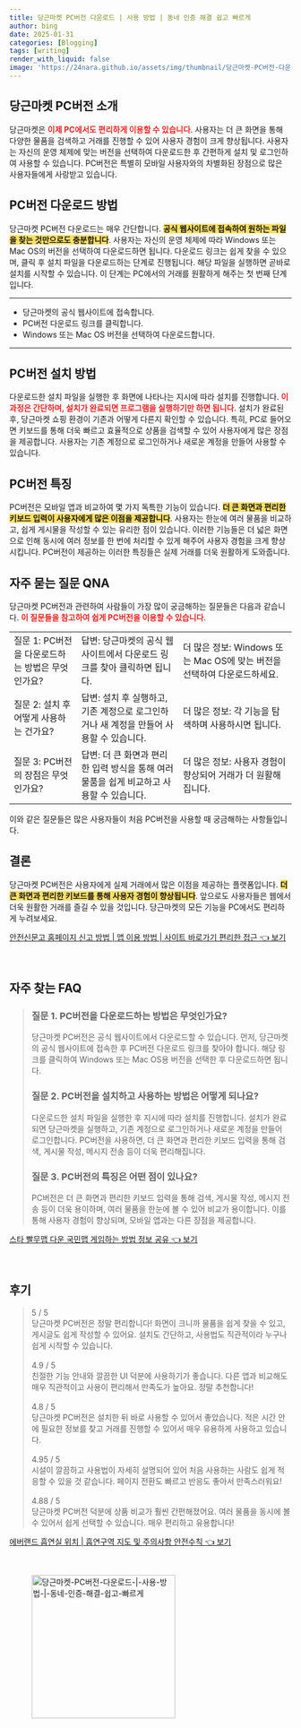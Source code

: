 ```yaml
---
title: 당근마켓 PC버전 다운로드 | 사용 방법 | 동네 인증 해결 쉽고 빠르게
author: bing
date: 2025-01-31
categories: [Blogging]
tags: [writing]
render_with_liquid: false
image: 'https://24nara.github.io/assets/img/thumbnail/당근마켓-PC버전-다운로드-|-사용-방법-|-동네-인증-해결-쉽고-빠르게.webp'
---
```



<h2 id='당근마켓_PC버전_소개'>당근마켓 PC버전 소개</h2>

<p>당근마켓은 <b><span style="color: #ee2323;">이제 PC에서도 편리하게 이용할 수 있습니다</span></b>. 사용자는 더 큰 화면을 통해 다양한 물품을 검색하고 거래를 진행할 수 있어 사용자 경험이 크게 향상됩니다. 사용자는 자신의 운영 체제에 맞는 버전을 선택하여 다운로드한 후 간편하게 설치 및 로그인하여 사용할 수 있습니다. PC버전은 특별히 모바일 사용자와의 차별화된 장점으로 많은 사용자들에게 사랑받고 있습니다.</p>

<h2 id='PC버전_다운로드_방법'>PC버전 다운로드 방법</h2>

<p>당근마켓 PC버전 다운로드는 매우 간단합니다. <b><span style="background-color: #ffe066;">공식 웹사이트에 접속하여 원하는 파일을 찾는 것만으로도 충분합니다</span></b>. 사용자는 자신의 운영 체제에 따라 Windows 또는 Mac OS의 버전을 선택하여 다운로드하면 됩니다. 다운로드 링크는 쉽게 찾을 수 있으며, 클릭 후 설치 파일을 다운로드하는 단계로 진행됩니다. 해당 파일을 실행하면 곧바로 설치를 시작할 수 있습니다. 이 단계는 PC에서의 거래를 원활하게 해주는 첫 번째 단계입니다.</p>

<hr />

<ul>
    <li>당근마켓의 공식 웹사이트에 접속합니다.</li>
    <li>PC버전 다운로드 링크를 클릭합니다.</li>
    <li>Windows 또는 Mac OS 버전을 선택하여 다운로드합니다.</li>
</ul>

<hr />

<h2 id='PC버전_설치_방법'>PC버전 설치 방법</h2>

<p>다운로드한 설치 파일을 실행한 후 화면에 나타나는 지시에 따라 설치를 진행합니다. <b><span style="color: #ee2323;">이 과정은 간단하며, 설치가 완료되면 프로그램을 실행하기만 하면 됩니다</span></b>. 설치가 완료된 후, 당근마켓 쇼핑 환경이 기존과 어떻게 다른지 확인할 수 있습니다. 특히, PC로 들어오면 키보드를 통해 더욱 빠르고 효율적으로 상품을 검색할 수 있어 사용자에게 많은 장점을 제공합니다. 사용자는 기존 계정으로 로그인하거나 새로운 계정을 만들어 사용할 수 있습니다.</p>

<h2 id='PC버전_특징'>PC버전 특징</h2>

<p>PC버전은 모바일 앱과 비교하여 몇 가지 독특한 기능이 있습니다. <b><span style="background-color: #ffe066;">더 큰 화면과 편리한 키보드 입력이 사용자에게 많은 이점을 제공합니다</span></b>. 사용자는 한눈에 여러 물품을 비교하고, 쉽게 게시물을 작성할 수 있는 유리한 점이 있습니다. 이러한 기능들은 더 넓은 화면으로 인해 동시에 여러 정보를 한 번에 처리할 수 있게 해주어 사용자 경험을 크게 향상시킵니다. PC버전이 제공하는 이러한 특징들은 실제 거래를 더욱 원활하게 도와줍니다.</p>

<h2 id='자주묻는질문_QNA'>자주 묻는 질문 QNA</h2>

<p>당근마켓 PC버전과 관련하여 사람들이 가장 많이 궁금해하는 질문들은 다음과 같습니다. <b><span style="color: #ee2323;">이 질문들을 참고하여 쉽게 PC버전을 이용할 수 있습니다</span></b>.</p>

<table>
    <tr>
        <td>질문 1: PC버전을 다운로드하는 방법은 무엇인가요?</td>
        <td>답변: 당근마켓의 공식 웹사이트에서 다운로드 링크를 찾아 클릭하면 됩니다.</td>
        <td>더 많은 정보: Windows 또는 Mac OS에 맞는 버전을 선택하여 다운로드하세요.</td>
    </tr>
    <tr>
        <td>질문 2: 설치 후 어떻게 사용하는 건가요?</td>
        <td>답변: 설치 후 실행하고, 기존 계정으로 로그인하거나 새 계정을 만들어 사용할 수 있습니다.</td>
        <td>더 많은 정보: 각 기능을 탐색하며 사용하시면 됩니다.</td>
    </tr>
    <tr>
        <td>질문 3: PC버전의 장점은 무엇인가요?</td>
        <td>답변: 더 큰 화면과 편리한 입력 방식을 통해 여러 물품을 쉽게 비교하고 사용할 수 있습니다.</td>
        <td>더 많은 정보: 사용자 경험이 향상되어 거래가 더 원활해집니다.</td>
    </tr>
</table>

<p>이와 같은 질문들은 많은 사용자들이 처음 PC버전을 사용할 때 궁금해하는 사항들입니다.</p>

<h2 id='결론'>결론</h2>

<p>당근마켓 PC버전은 사용자에게 실제 거래에서 많은 이점을 제공하는 플랫폼입니다. <b><span style="background-color: #ffe066;">더 큰 화면과 편리한 키보드를 통해 사용자 경험이 향상됩니다</span></b>. 앞으로도 사용자들은 웹에서 더욱 원활한 거래를 즐길 수 있을 것입니다. 당근마켓의 모든 기능을 PC에서도 편리하게 누려보세요. </p>


<p><a class="click-button" title="안전신문고 홈페이지 신고 방법 | 앱 이용 방법 | 사이트 바로가기 편리한 접근" href="https://24nara.github.io/posts/%EC%95%88%EC%A0%84%EC%8B%A0%EB%AC%B8%EA%B3%A0-%ED%99%88%ED%8E%98%EC%9D%B4%EC%A7%80-%EC%8B%A0%EA%B3%A0-%EB%B0%A9%EB%B2%95-%EC%95%B1-%EC%9D%B4%EC%9A%A9-%EB%B0%A9%EB%B2%95-%EC%82%AC%EC%9D%B4%ED%8A%B8-%EB%B0%94%EB%A1%9C%EA%B0%80%EA%B8%B0-%ED%8E%B8%EB%A6%AC%ED%95%9C-%EC%A0%91%EA%B7%BC/" rel="dofollow">안전신문고 홈페이지 신고 방법 | 앱 이용 방법 | 사이트 바로가기 편리한 접근 👈 보기</a></p><br>
<h2 id='자주_찾는_FAQ'>자주 찾는 FAQ</h2>
<div itemscope="" itemtype="https://schema.org/FAQPage"> 
<blockquote> 
<div itemscope="" itemprop="mainEntity" itemtype="https://schema.org/Question"> 
<h3 itemprop="name">질문 1. PC버전을 다운로드하는 방법은 무엇인가요?</h3> 
<div itemscope="" itemprop="acceptedAnswer" itemtype="https://schema.org/Answer"> 
<span itemprop="text"> 
<p>당근마켓 PC버전은 공식 웹사이트에서 다운로드할 수 있습니다. 먼저, 당근마켓의 공식 웹사이트에 접속한 후 PC버전 다운로드 링크를 찾아야 합니다. 해당 링크를 클릭하여 Windows 또는 Mac OS용 버전을 선택한 후 다운로드하면 됩니다.</p> 
</span> 
</div> 
</div> 

<div itemscope="" itemprop="mainEntity" itemtype="https://schema.org/Question"> 
<h3 itemprop="name">질문 2. PC버전을 설치하고 사용하는 방법은 어떻게 되나요?</h3> 
<div itemscope="" itemprop="acceptedAnswer" itemtype="https://schema.org/Answer"> 
<span itemprop="text"> 
<p>다운로드한 설치 파일을 실행한 후 지시에 따라 설치를 진행합니다. 설치가 완료되면 당근마켓을 실행하고, 기존 계정으로 로그인하거나 새로운 계정을 만들어 로그인합니다. PC버전을 사용하면, 더 큰 화면과 편리한 키보드 입력을 통해 검색, 게시물 작성, 메시지 전송 등이 더욱 편리해집니다.</p> 
</span> 
</div> 
</div> 

<div itemscope="" itemprop="mainEntity" itemtype="https://schema.org/Question"> 
<h3 itemprop="name">질문 3. PC버전의 특징은 어떤 점이 있나요?</h3> 
<div itemscope="" itemprop="acceptedAnswer" itemtype="https://schema.org/Answer"> 
<span itemprop="text"> 
<p>PC버전은 더 큰 화면과 편리한 키보드 입력을 통해 검색, 게시물 작성, 메시지 전송 등이 더욱 용이하며, 여러 물품을 한눈에 볼 수 있어 비교가 용이합니다. 이를 통해 사용자 경험이 향상되며, 모바일 앱과는 다른 장점을 제공합니다.</p> 
</span> 
</div> 
</div> 

</blockquote> 
</div>
<p><a class="click-button" title="스타 빨무맵 다운 국민맵 게임하는 방법 정보 공유" href="https://24nara.github.io/posts/%EC%8A%A4%ED%83%80-%EB%B9%A8%EB%AC%B4%EB%A7%B5-%EB%8B%A4%EC%9A%B4-%EA%B5%AD%EB%AF%BC%EB%A7%B5-%EA%B2%8C%EC%9E%84%ED%95%98%EB%8A%94-%EB%B0%A9%EB%B2%95-%EC%A0%95%EB%B3%B4-%EA%B3%B5%EC%9C%A0/" rel="dofollow">스타 빨무맵 다운 국민맵 게임하는 방법 정보 공유 👈 보기</a></p><br>
<h2 id='후기'>후기</h2>
<div itemscope itemtype="https://schema.org/Product">
  <blockquote>
  <div itemprop="review" itemscope itemtype="https://schema.org/Review">
      <div itemprop="reviewRating" itemscope itemtype="https://schema.org/Rating"> <span itemprop="ratingValue">5</span> / <span itemprop="bestRating">5</span> </div>
      <span itemprop="reviewBody">당근마켓 PC버전은 정말 편리합니다! 화면이 크니까 물품을 쉽게 찾을 수 있고, 게시글도 쉽게 작성할 수 있어요. 설치도 간단하고, 사용법도 직관적이라 누구나 쉽게 시작할 수 있습니다.</span>
  </div>
  <br>
  <div itemprop="review" itemscope itemtype="https://schema.org/Review">
      <div itemprop="reviewRating" itemscope itemtype="https://schema.org/Rating"> <span itemprop="ratingValue">4.9</span> / <span itemprop="bestRating">5</span> </div>
      <span itemprop="reviewBody">친절한 기능 안내와 깔끔한 UI 덕분에 사용하기가 좋습니다. 다른 앱과 비교해도 매우 직관적이고 사용이 편리해서 만족도가 높아요. 정말 추천합니다!</span>
  </div>
  <br>
  <div itemprop="review" itemscope itemtype="https://schema.org/Review">
      <div itemprop="reviewRating" itemscope itemtype="https://schema.org/Rating"> <span itemprop="ratingValue">4.8</span> / <span itemprop="bestRating">5</span> </div>
      <span itemprop="reviewBody">당근마켓 PC버전은 설치한 뒤 바로 사용할 수 있어서 좋았습니다. 적은 시간 안에 필요한 정보를 찾고 거래를 진행할 수 있어서 매우 유용하게 사용하고 있습니다.</span>
  </div>
  <br>
  <div itemprop="review" itemscope itemtype="https://schema.org/Review">
      <div itemprop="reviewRating" itemscope itemtype="https://schema.org/Rating"> <span itemprop="ratingValue">4.95</span> / <span itemprop="bestRating">5</span> </div>
      <span itemprop="reviewBody">시설이 깔끔하고 사용법이 자세히 설명되어 있어 처음 사용하는 사람도 쉽게 적응할 수 있을 것 같습니다. 페이지 전환도 빠르고 반응도 좋아서 만족스러워요!</span>
  </div>
  <br>
  <div itemprop="review" itemscope itemtype="https://schema.org/Review">
      <div itemprop="reviewRating" itemscope itemtype="https://schema.org/Rating"> <span itemprop="ratingValue">4.88</span> / <span itemprop="bestRating">5</span> </div>
      <span itemprop="reviewBody">당근마켓 PC버전 덕분에 상품 비교가 훨씬 간편해졌어요. 여러 물품을 동시에 볼 수 있어서 쉽게 선택할 수 있습니다. 매우 편리하고 유용합니다!</span>
  </div>
  </blockquote>
</div>
<p><a class="click-button" title="에버랜드 흡연실 위치 | 흡연구역 지도 및 주의사항 안전수칙" href="https://24nara.github.io/posts/%EC%97%90%EB%B2%84%EB%9E%9C%EB%93%9C-%ED%9D%A1%EC%97%B0%EC%8B%A4-%EC%9C%84%EC%B9%98-%ED%9D%A1%EC%97%B0%EA%B5%AC%EC%97%AD-%EC%A7%80%EB%8F%84-%EB%B0%8F-%EC%A3%BC%EC%9D%98%EC%82%AC%ED%95%AD-%EC%95%88%EC%A0%84%EC%88%98%EC%B9%99/" rel="dofollow">에버랜드 흡연실 위치 | 흡연구역 지도 및 주의사항 안전수칙 👈 보기</a></p><br>
<figure class="image"><img src="https://24nara.github.io/assets/img/thumbnail/당근마켓-PC버전-다운로드-|-사용-방법-|-동네-인증-해결-쉽고-빠르게.webp" alt="당근마켓-PC버전-다운로드-|-사용-방법-|-동네-인증-해결-쉽고-빠르게" width="256" height="256"></figure>